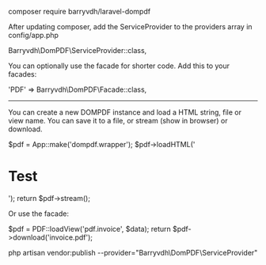 composer require barryvdh/laravel-dompdf

After updating composer, add the ServiceProvider to the providers array in config/app.php

Barryvdh\DomPDF\ServiceProvider::class,

You can optionally use the facade for shorter code. Add this to your facades:

'PDF' => Barryvdh\DomPDF\Facade::class,

---

You can create a new DOMPDF instance and load a HTML string, file or view name. You can save it to a file, or stream (show in browser) or download.

$pdf = App::make('dompdf.wrapper');
$pdf->loadHTML('<h1>Test</h1>');
return $pdf->stream();

Or use the facade:

$pdf = PDF::loadView('pdf.invoice', $data);
return $pdf->download('invoice.pdf');

php artisan vendor:publish --provider="Barryvdh\DomPDF\ServiceProvider"
